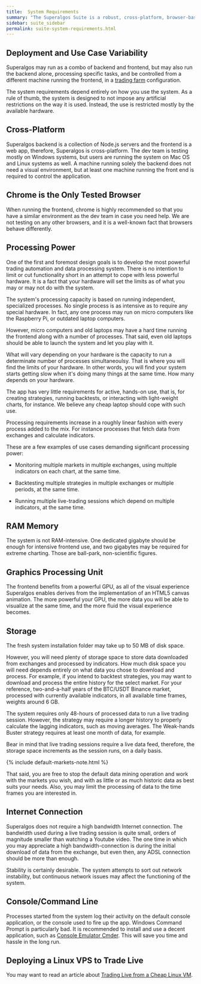 ```yaml
---
title:  System Requirements
summary: "The Superalgos Suite is a robust, cross-platform, browser-based system. It's capacity to run indefinite numbers of processes means that your hardware will set the limits of what you may or may not do with it."
sidebar: suite_sidebar
permalink: suite-system-requirements.html
---
```


## Deployment and Use Case Variability

Superalgos may run as a combo of backend and frontend, but may also run the backend alone, processing specific tasks, and be controlled from a different machine running the frontend, in a [trading farm](suite-fundamental-trading-farms-concepts.html) configuration.

The system requirements depend entirely on how you use the system. As a rule of thumb, the system is designed to not impose any artificial restrictions on the way it is used. Instead, the use is restricted mostly by the available hardware.

## Cross-Platform

Superalgos backend is a collection of Node.js servers and the frontend is a web app, therefore, Superalgos is cross-platform. The dev team is testing mostly on Windows systems, but users are running the system on Mac OS and Linux systems as well. A machine running solely the backend does not need a visual environment, but at least one machine running the front end is required to control the application.

## Chrome is the Only Tested Browser

When running the frontend, chrome is highly recommended so that you have a similar environment as the dev team in case you need help. We are not testing on any other browsers, and it is a well-known fact that browsers behave differently.

## Processing Power

One of the first and foremost design goals is to develop the most powerful trading automation and data processing system. There is no intention to limit or cut functionality short in an attempt to cope with less powerful hardware. It is a fact that your hardware will set the limits as of what you may or may not do with the system.

The system's processing capacity is based on running independent, specialized processes. No single process is as intensive as to require any special hardware. In fact, any one process may run on micro computers like the Raspberry Pi, or outdated laptop computers. 

However, micro computers and old laptops may have a hard time running the frontend along with a number of processes. That said, even old laptops should be able to launch the system and let you play with it.

What will vary depending on your hardware is the capacity to run a determinate number of processes simultaneoulsy. That is where you will find the limits of your hardware. In other words, you will find your system starts getting slow when it's doing many things at the same time. How many depends on your hardware.

The app has very little requirements for active, hands-on use, that is, for creating strategies, running backtests, or interacting with light-weight charts, for instance. We believe any cheap laptop should cope with such use.

Processing requirements increase in a roughly linear fashion with every process added to the mix. For instance processes that fetch data from exchanges and calculate indicators.

These are a few examples of use cases demanding significant processing power:

* Monitoring multiple markets in multiple exchanges, using multiple indicators on each chart, at the same time.  

* Backtesting multiple strategies in multiple exchanges or multiple periods, at the same time. 

* Running multiple live-trading sessions which depend on multiple indicators, at the same time. 

## RAM Memory

The system is not RAM-intensive. One dedicated gigabyte should be enough for intensive frontend use, and two gigabytes may be required for extreme charting. Those are ball-park, non-scientific figures.

## Graphics Processing Unit

The frontend benefits from a powerful GPU, as all of the visual experience Superalgos enables derives from the implementation of an HTML5 canvas animation. The more powerful your GPU, the more data you will be able to visualize at the same time, and the more fluid the visual experience becomes.

## Storage

The fresh system installation folder may take up to 50 MB of disk space. 

However, you will need plenty of storage space to store data downloaded from exchanges and processed by indicators. How much disk space you will need depends entirely on what data you chose to download and process. For example, if you intend to backtest strategies, you may want to download and process the entire history for the select market. For your reference, two-and-a-half years of the BTC/USDT Binance market, processed with currently available indicators, in all available time frames, weights around 6 GB.

The system requires only 48-hours of processed data to run a live trading session. However, the strategy may require a longer history to properly calculate the lagging indicators, such as moving averages. The Weak-hands Buster strategy requires at least one month of data, for example. 

Bear in mind that live trading sessions require a live data feed, therefore, the storage space increments as the session runs, on a daily basis.

{% include default-markets-note.html %}

That said, you are free to stop the default data mining operation and work with the markets you wish, and with as little or as much historic data as best suits your needs. Also, you may limit the processing of data to the time frames you are interested in.

## Internet Connection

Superalgos does not require a high bandwidth Internet connection. The bandwidth used during a live trading session is quite small, orders of magnitude smaller than watching a Youtube video. The one time in which you may appreciate a high bandwidth-connection is during the initial download of data from the exchange, but even then, any ADSL connection should be more than enough.

Stability is certainly desirable. The system attempts to sort out network instability, but continuous network issues may affect the functioning of the system.

## Console/Command Line

Processes started from the system log their activity on the default console application, or the console used to fire up the app. Windows Command Prompt is particularly bad. It is recommended to install and use a decent application, such as <a href="https://cmder.net/" rel="nofollow" rel="noopener" target="_blank">Console Emulator Cmder<a/>. This will save you time and hassle in the long run.

## Deploying a Linux VPS to Trade Live

You may want to read an article about <a href="https://medium.com/superalgos/trading-live-from-a-cheap-linux-vm-3edbe0c7ca42" rel="nofollow" rel="noopener" target="_blank">Trading Live from a Cheap Linux VM</a>.

